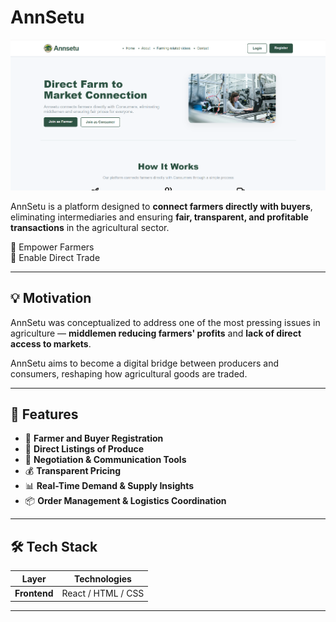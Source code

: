 # AnnSetu
<img src="image.png" alt="AnnSetu UI" width=""/>


AnnSetu is a platform designed to **connect farmers directly with buyers**, eliminating intermediaries and ensuring **fair, transparent, and profitable transactions** in the agricultural sector.

🚜 Empower Farmers  
🤝 Enable Direct Trade  

---

## 💡 Motivation

AnnSetu was conceptualized to address one of the most pressing issues in agriculture — **middlemen reducing farmers' profits** and **lack of direct access to markets**.

AnnSetu aims to become a digital bridge between producers and consumers, reshaping how agricultural goods are traded.

---

## 🔧 Features

- 📍 **Farmer and Buyer Registration**
- 🛒 **Direct Listings of Produce**
- 💬 **Negotiation & Communication Tools**
- 💰 **Transparent Pricing**
- 📊 **Real-Time Demand & Supply Insights**
- 📦 **Order Management & Logistics Coordination**

---

## 🛠️ Tech Stack

| Layer        | Technologies        |
|--------------|---------------------|
| **Frontend** | React / HTML / CSS  |



---
